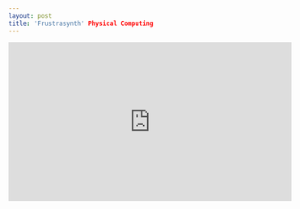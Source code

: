 ```yaml
---
layout: post
title: 'Frustrasynth' Physical Computing
---
```


<iframe width="560" height="315" src="https://www.youtube.com/embed/EkXwVWLqlQs" frameborder="0" allowfullscreen></iframe>
